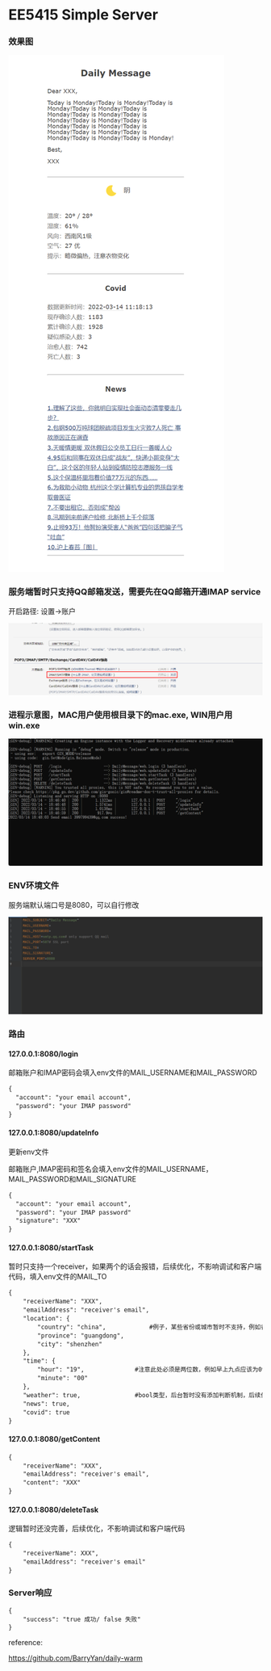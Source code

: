 # EE5415 Simple Server

### 效果图

![](https://github.com/LubyZheng/DailyMessage/raw/master/pic/email.png)

### 服务端暂时只支持QQ邮箱发送，需要先在QQ邮箱开通IMAP service

开启路径: 设置->账户

![](https://github.com/LubyZheng/DailyMessage/raw/master/pic/imap.png)



### 进程示意图，MAC用户使用根目录下的mac.exe, WIN用户用win.exe

![](https://github.com/LubyZheng/DailyMessage/raw/master/pic/exe.png)



### ENV环境文件

服务端默认端口号是8080，可以自行修改

![](https://github.com/LubyZheng/DailyMessage/raw/master/pic/env.png)



### 路由

#### 127.0.0.1:8080/login

邮箱账户和IMAP密码会填入env文件的MAIL_USERNAME和MAIL_PASSWORD

```html
{
  "account": "your email account",    
  "password": "your IMAP password"   
}
```



#### 127.0.0.1:8080/updateInfo

更新env文件

邮箱账户,IMAP密码和签名会填入env文件的MAIL_USERNAME，MAIL_PASSWORD和MAIL_SIGNATURE

```html
{
  "account": "your email account",   
  "password": "your IMAP password"    
  "signature": "XXX"                 
}
```



#### 127.0.0.1:8080/startTask

暂时只支持一个receiver，如果两个的话会报错，后续优化，不影响调试和客户端代码，填入env文件的MAIL_TO

```html
{
    "receiverName": "XXX",              
    "emailAddress": "receiver's email", 
    "location": {
        "country": "china",            #例子，某些省份或城市暂时不支持，例如香港，后续有必要再优化
        "province": "guangdong",
        "city": "shenzhen"
    },
    "time": {
        "hour": "19",              #注意此处必须是两位数，例如早上九点应该为09，分钟同理
        "minute": "00"
    },
    "weather": true,               #bool类型，后台暂时没有添加判断机制，后续优化
    "news": true,
    "covid": true
}
```



#### 127.0.0.1:8080/getContent

```html
{
    "receiverName": "XXX",
    "emailAddress": "receiver's email",
    "content": "XXX"             
}
```



#### 127.0.0.1:8080/deleteTask

逻辑暂时还没完善，后续优化，不影响调试和客户端代码

```html
{
    "receiverName": XXX",
    "emailAddress": "receiver's email"
}
```



### Server响应

```
{
    "success": "true 成功/ false 失败"
}
```



reference: 

https://github.com/BarryYan/daily-warm
